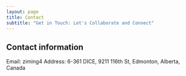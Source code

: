 ```yaml
---
layout: page
title: Contact
subtitle: "Get in Touch: Let's Collaborate and Connect"
---
```


## Contact information
Email: ziming4
Address: 6-361 DICE, 9211 116th St, Edmonton, Alberta, Canada

